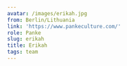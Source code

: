 ```yaml
---
avatar: /images/erikah.jpg
from: Berlin/Lithuania
link: 'https://www.pankeculture.com/'
role: Panke
slug: erikah
title: Erikah
tags: team
---
```


